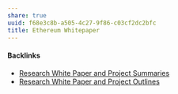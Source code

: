 ```yaml
---
share: true
uuid: f68e3c8b-a505-4c27-9f86-c03cf2dc2bfc
title: Ethereum Whitepaper
---
```

#### Backlinks

* [Research White Paper and Project Summaries](/4edd1389-1223-4dfa-b004-7fd601c714ad)
* [Research White Paper and Project Outlines](/3ebc2356-8b1a-42a2-8136-9e693039c00f)